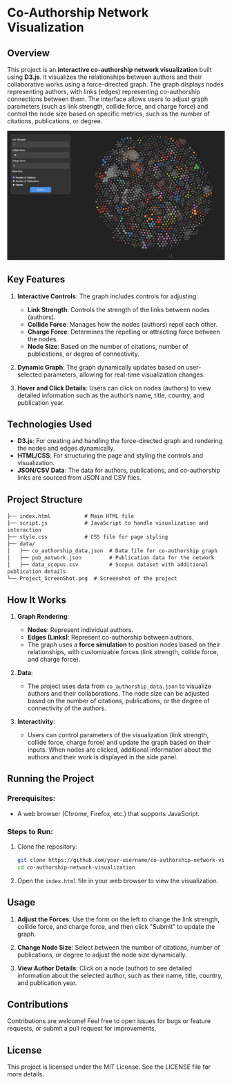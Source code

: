 
# Co-Authorship Network Visualization

## Overview

This project is an **interactive co-authorship network visualization** built using **D3.js**. It visualizes the relationships between authors and their collaborative works using a force-directed graph. The graph displays nodes representing authors, with links (edges) representing co-authorship connections between them. The interface allows users to adjust graph parameters (such as link strength, collide force, and charge force) and control the node size based on specific metrics, such as the number of citations, publications, or degree.

![Project Screenshot](Project_ScreenShot.png)

## Key Features

1. **Interactive Controls**: The graph includes controls for adjusting:
   - **Link Strength**: Controls the strength of the links between nodes (authors).
   - **Collide Force**: Manages how the nodes (authors) repel each other.
   - **Charge Force**: Determines the repelling or attracting force between the nodes.
   - **Node Size**: Based on the number of citations, number of publications, or degree of connectivity.
   
2. **Dynamic Graph**: The graph dynamically updates based on user-selected parameters, allowing for real-time visualization changes.

3. **Hover and Click Details**: Users can click on nodes (authors) to view detailed information such as the author’s name, title, country, and publication year.

## Technologies Used
- **D3.js**: For creating and handling the force-directed graph and rendering the nodes and edges dynamically.
- **HTML/CSS**: For structuring the page and styling the controls and visualization.
- **JSON/CSV Data**: The data for authors, publications, and co-authorship links are sourced from JSON and CSV files.

## Project Structure
```
├── index.html           # Main HTML file
├── script.js            # JavaScript to handle visualization and interaction
├── style.css            # CSS file for page styling
├── data/
│   ├── co_authorship_data.json  # Data file for co-authorship graph
│   ├── pub_network.json         # Publication data for the network
│   ├── data_scopus.csv          # Scopus dataset with additional publication details
└── Project_ScreenShot.png  # Screenshot of the project
```

## How It Works

1. **Graph Rendering**: 
   - **Nodes**: Represent individual authors.
   - **Edges (Links)**: Represent co-authorship between authors.
   - The graph uses a **force simulation** to position nodes based on their relationships, with customizable forces (link strength, collide force, and charge force).

2. **Data**: 
   - The project uses data from `co_authorship_data.json` to visualize authors and their collaborations. The node size can be adjusted based on the number of citations, publications, or the degree of connectivity of the authors.

3. **Interactivity**: 
   - Users can control parameters of the visualization (link strength, collide force, charge force) and update the graph based on their inputs. When nodes are clicked, additional information about the authors and their work is displayed in the side panel.

## Running the Project

### Prerequisites:
- A web browser (Chrome, Firefox, etc.) that supports JavaScript.
  
### Steps to Run:
1. Clone the repository:
   ```bash
   git clone https://github.com/your-username/co-authorship-network-visualization.git
   cd co-authorship-network-visualization
   ```

2. Open the `index.html` file in your web browser to view the visualization.

## Usage
1. **Adjust the Forces**: Use the form on the left to change the link strength, collide force, and charge force, and then click "Submit" to update the graph.
   
2. **Change Node Size**: Select between the number of citations, number of publications, or degree to adjust the node size dynamically.

3. **View Author Details**: Click on a node (author) to see detailed information about the selected author, such as their name, title, country, and publication year.

## Contributions

Contributions are welcome! Feel free to open issues for bugs or feature requests, or submit a pull request for improvements.

## License

This project is licensed under the MIT License. See the LICENSE file for more details.

